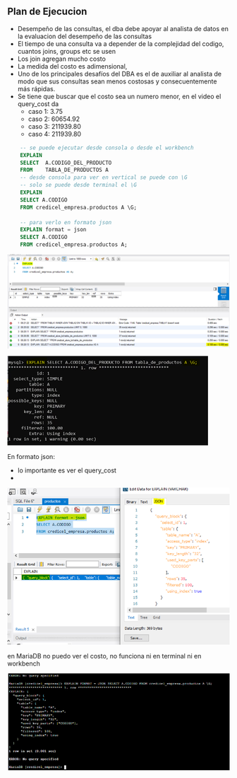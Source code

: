 ## Plan de Ejecucion

- Desempeño de las consultas, el dba debe apoyar al analista de datos en la evaluacion del desempeño de las consultas
- El tiempo de una consulta va a depender de la complejidad del codigo, cuantos joins, groups etc se usen
- Los join agregan mucho costo
- La medida del costo es adimensional, 
- Uno de los principales desafíos del DBA es el de auxiliar al analista de modo que sus consultas sean menos costosas y consecuentemente más rápidas.
- Se tiene que buscar que el costo sea un numero menor, en el video el query_cost da 
  - caso 1: 3.75
  - caso 2: 60654.92
  - caso 3: 211939.80
  - caso 4: 211939.80

```sql
    -- se puede ejecutar desde consola o desde el workbench
    EXPLAIN 
    SELECT  A.CODIGO_DEL_PRODUCTO
    FROM    TABLA_DE_PRODUCTOS A
    -- desde consola para ver en vertical se puede con \G
    -- solo se puede desde terminal el \G
    EXPLAIN 
    SELECT A.CODIGO
    FROM credicel_empresa.productos A \G;

    -- para verlo en formato json
    EXPLAIN format = json
    SELECT A.CODIGO
    FROM credicel_empresa.productos A;

```

![Explain en Workbench](/imagenes/clase01/explain_desde_workbench.png)

![Explain desde el terminal](/imagenes/clase01/explain_desde_terminal.png)

En formato json:

- lo importante es ver el query_cost
- 
![Explain json workbench](/imagenes/clase01/explain_json_workbench.png)

en MariaDB no puedo ver el costo, no funciona ni en terminal ni en workbench

![Explain json desde terminal](/imagenes/clase01/explain_json_terminal.png)